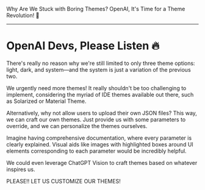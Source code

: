 Why Are We Stuck with Boring Themes? OpenAI, It's Time for a Theme Revolution! 🚀

---

# OpenAI Devs, Please Listen 🔥

There's really no reason why we're still limited to only three theme options: light, dark, and system—and the system is just a variation of the previous two. 

We urgently need more themes! It really shouldn't be too challenging to implement, considering the myriad of IDE themes available out there, such as Solarized or Material Theme. 

Alternatively, why not allow users to upload their own JSON files? This way, we can craft our own themes. Just provide us with some parameters to override, and we can personalize the themes ourselves. 

Imagine having comprehensive documentation, where every parameter is clearly explained. Visual aids like images with highlighted boxes around UI elements corresponding to each parameter would be incredibly helpful.

We could even leverage ChatGPT Vision to craft themes based on whatever inspires us.

PLEASE!! LET US CUSTOMIZE OUR THEMES!
